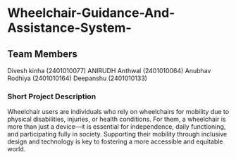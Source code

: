 # Wheelchair-Guidance-And-Assistance-System-

## Team Members 
Divesh kinha (2401010077)
ANIRUDH Anthwal (2401010064)
Anubhav Rodhiya (2401010164)
Deepanshu (2401010133)

### Short Project Description 
Wheelchair users are individuals who rely on wheelchairs for mobility due to physical disabilities, injuries, or health conditions. For them, a wheelchair is more than just a device—it is essential for independence, daily functioning, and participating fully in society. Supporting their mobility through inclusive design and technology is key to fostering a more accessible and equitable world.
